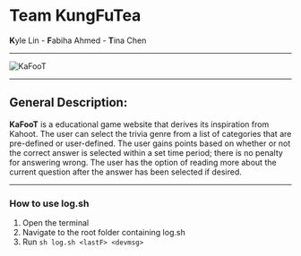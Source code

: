 # Team KungFuTea

**K**yle Lin - **F**abiha Ahmed - **T**ina Chen

---

![KaFooT](https://i.imgur.com/jnpT4oF.png)

---

## General Description:

**KaFooT** is a educational game website that derives its inspiration from Kahoot. The user can select the trivia genre from a list of categories that are pre-defined or user-defined. The user gains points based on whether or not the correct answer is selected within a set time period; there is no penalty for answering wrong. The user has the option of reading more about the current question after the answer has been selected if desired.

---

### How to use log.sh

1. Open the terminal
2. Navigate to the root folder containing log.sh
3. Run `sh log.sh <lastF> <devmsg>`